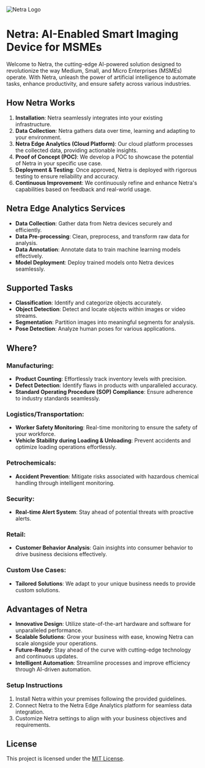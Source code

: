 ![Netra Logo]()

# Netra: AI-Enabled Smart Imaging Device for MSMEs

Welcome to Netra, the cutting-edge AI-powered solution designed to revolutionize the way Medium, Small, and Micro Enterprises (MSMEs) operate. With Netra, unleash the power of artificial intelligence to automate tasks, enhance productivity, and ensure safety across various industries.


## How Netra Works

1. **Installation**: Netra seamlessly integrates into your existing infrastructure.
2. **Data Collection**: Netra gathers data over time, learning and adapting to your environment.
3. **Netra Edge Analytics (Cloud Platform)**: Our cloud platform processes the collected data, providing actionable insights.
4. **Proof of Concept (POC)**: We develop a POC to showcase the potential of Netra in your specific use case.
5. **Deployment & Testing**: Once approved, Netra is deployed with rigorous testing to ensure reliability and accuracy.
6. **Continuous Improvement**: We continuously refine and enhance Netra's capabilities based on feedback and real-world usage.


## Netra Edge Analytics Services

- **Data Collection**: Gather data from Netra devices securely and efficiently.
- **Data Pre-processing**: Clean, preprocess, and transform raw data for analysis.
- **Data Annotation**: Annotate data to train machine learning models effectively.
- **Model Deployment**: Deploy trained models onto Netra devices seamlessly.

## Supported Tasks

- **Classification**: Identify and categorize objects accurately.
- **Object Detection**: Detect and locate objects within images or video streams.
- **Segmentation**: Partition images into meaningful segments for analysis.
- **Pose Detection**: Analyze human poses for various applications.

## Where?

### Manufacturing:
- **Product Counting**: Effortlessly track inventory levels with precision.
- **Defect Detection**: Identify flaws in products with unparalleled accuracy.
- **Standard Operating Procedure (SOP) Compliance**: Ensure adherence to industry standards seamlessly.

### Logistics/Transportation:
- **Worker Safety Monitoring**: Real-time monitoring to ensure the safety of your workforce.
- **Vehicle Stability during Loading & Unloading**: Prevent accidents and optimize loading operations effortlessly.

### Petrochemicals:
- **Accident Prevention**: Mitigate risks associated with hazardous chemical handling through intelligent monitoring.

### Security:
- **Real-time Alert System**: Stay ahead of potential threats with proactive alerts.

### Retail:
- **Customer Behavior Analysis**: Gain insights into consumer behavior to drive business decisions effectively.

### Custom Use Cases:
- **Tailored Solutions**: We adapt to your unique business needs to provide custom solutions.


## Advantages of Netra

- **Innovative Design**: Utilize state-of-the-art hardware and software for unparalleled performance.
- **Scalable Solutions**: Grow your business with ease, knowing Netra can scale alongside your operations.
- **Future-Ready**: Stay ahead of the curve with cutting-edge technology and continuous updates.
- **Intelligent Automation**: Streamline processes and improve efficiency through AI-driven automation.

### Setup Instructions

1. Install Netra within your premises following the provided guidelines.
2. Connect Netra to the Netra Edge Analytics platform for seamless data integration.
3. Customize Netra settings to align with your business objectives and requirements.


## License

This project is licensed under the [MIT License](https://opensource.org/licenses/MIT).
